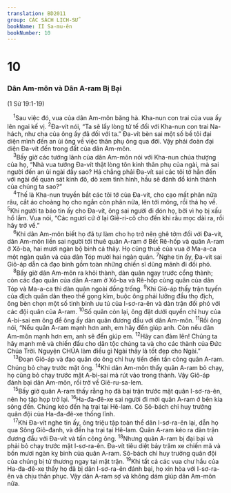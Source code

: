 ```yaml
---
translation: BD2011
group: CÁC SÁCH LỊCH-SỬ
bookName: II Sa-mu-ên 
bookNumber: 10
---
```


<div class="title"><h1>10</h1><h3>Dân Am-môn và Dân A-ram Bị Bại</h3><p>(1 Sử 19:1-19)</p></div>
<span class="verse 2sa_10_1"> <sup>1</sup>Sau việc đó, vua của dân Am-môn băng hà. Kha-nun con trai của vua ấy lên ngai kế vị. </span>
<span class="verse 2sa_10_2"><sup>2</sup>Ða-vít nói, “Ta sẽ lấy lòng tử tế đối với Kha-nun con trai Na-hách, như cha của ông ấy đã đối với ta.” Ða-vít bèn sai một số bề tôi đại diện mình đến an ủi ông về việc thân phụ ông qua đời. Vậy phái đoàn đại diện Ða-vít đến trong đất của dân Am-môn.<br/></span>
<span class="verse 2sa_10_3"> <sup>3</sup>Bấy giờ các tướng lãnh của dân Am-môn nói với Kha-nun chúa thượng của họ, “Nhà vua tưởng Ða-vít thật lòng tôn kính thân phụ của ngài, mà sai người đến an ủi ngài đấy sao? Há chẳng phải Ða-vít sai các tôi tớ hắn đến với ngài để quan sát kinh đô, dò xem tình hình, hầu sẽ đánh đổ kinh thành của chúng ta sao?”<br/></span>
<span class="verse 2sa_10_4"> <sup>4</sup>Thế là Kha-nun truyền bắt các tôi tớ của Ða-vít, cho cạo mất phân nửa râu, cắt áo choàng họ cho ngắn còn phân nửa, lên tới mông, rồi thả họ về. </span>
<span class="verse 2sa_10_5"><sup>5</sup>Khi người ta báo tin ấy cho Ða-vít, ông sai người đi đón họ, bởi vì họ bị xấu hổ lắm. Vua nói, “Các ngươi cứ ở lại Giê-ri-cô cho đến khi râu mọc dài ra, rồi hãy trở về.”<br/></span>
<span class="verse 2sa_10_6"> <sup>6</sup>Khi dân Am-môn biết họ đã tự làm cho họ trở nên ghê tởm đối với Ða-vít, dân Am-môn liền sai người tới thuê quân A-ram ở Bết Rê-hốp và quân A-ram ở Xô-ba, hai mươi ngàn bộ binh cả thảy. Họ cũng thuê của vua ở Ma-a-ca một ngàn quân và của dân Tóp mười hai ngàn quân. </span>
<span class="verse 2sa_10_7"><sup>7</sup>Nghe tin ấy, Ða-vít sai Giô-áp dẫn cả đạo binh gồm toàn những chiến sĩ dũng mãnh đi đối phó.<br/></span>
<span class="verse 2sa_10_8"> <sup>8</sup>Bấy giờ dân Am-môn ra khỏi thành, dàn quân ngay trước cổng thành; còn các đạo quân của dân A-ram ở Xô-ba và Rê-hốp cùng quân của dân Tóp và Ma-a-ca thì dàn quân ngoài đồng trống. </span>
<span class="verse 2sa_10_9"><sup>9</sup>Khi Giô-áp thấy trận tuyến của địch quân dàn theo thế gọng kìm, buộc ông phải lưỡng đầu thọ địch, ông bèn chọn một số tinh binh ưu tú của I-sơ-ra-ên và dàn trận đối phó với các đội quân của A-ram. </span>
<span class="verse 2sa_10_10"><sup>10</sup>Số quân còn lại, ông đặt dưới quyền chỉ huy của A-bi-sai em ông để ông ấy dàn quân đương đầu với dân Am-môn. </span>
<span class="verse 2sa_10_11"><sup>11</sup>Rồi ông nói, “Nếu quân A-ram mạnh hơn anh, em hãy đến giúp anh. Còn nếu dân Am-môn mạnh hơn em, anh sẽ đến giúp em. </span>
<span class="verse 2sa_10_12"><sup>12</sup>Hãy can đảm lên! Chúng ta hãy mạnh mẽ và chiến đấu cho dân tộc chúng ta và cho các thành của Ðức Chúa Trời. Nguyện CHÚA làm điều gì Ngài thấy là tốt đẹp cho Ngài.”<br/></span>
<span class="verse 2sa_10_13"> <sup>13</sup>Ðoạn Giô-áp và đạo quân do ông chỉ huy tiến đến tấn công quân A-ram. Chúng bỏ chạy trước mặt ông. </span>
<span class="verse 2sa_10_14"><sup>14</sup>Khi dân Am-môn thấy quân A-ram bỏ chạy, họ cũng bỏ chạy trước mặt A-bi-sai mà rút vào trong thành. Vậy Giô-áp đánh bại dân Am-môn, rồi trở về Giê-ru-sa-lem.<br/></span>
<span class="verse 2sa_10_15"> <sup>15</sup>Bấy giờ quân A-ram thấy rằng họ đã bại trận trước mặt quân I-sơ-ra-ên, nên họ tập họp trở lại. </span>
<span class="verse 2sa_10_16"><sup>16</sup>Ha-đa-đê-xe sai người đi mời quân A-ram ở bên kia sông đến. Chúng kéo đến hạ trại tại Hê-lam. Có Sô-bách chỉ huy trưởng quân đội của Ha-đa-đê-xe thống lĩnh.<br/></span>
<span class="verse 2sa_10_17"> <sup>17</sup>Khi Ða-vít nghe tin ấy, ông triệu tập toàn thể dân I-sơ-ra-ên lại, dẫn họ qua Sông Giô-đanh, và đến hạ trại tại Hê-lam. Quân A-ram kéo ra dàn trận đương đầu với Ða-vít và tấn công ông. </span>
<span class="verse 2sa_10_18"><sup>18</sup>Nhưng quân A-ram bị đại bại và phải bỏ chạy trước mặt I-sơ-ra-ên. Ða-vít tiêu diệt bảy trăm xe chiến mã và bốn mươi ngàn kỵ binh của quân A-ram. Sô-bách chỉ huy trưởng quân đội của chúng bị tử thương ngay tại mặt trận. </span>
<span class="verse 2sa_10_19"><sup>19</sup>Khi tất cả các vua chư hầu của Ha-đa-đê-xe thấy họ đã bị dân I-sơ-ra-ên đánh bại, họ xin hòa với I-sơ-ra-ên và chịu thần phục. Vậy dân A-ram sợ và không dám giúp dân Am-môn nữa.<br/></span>
